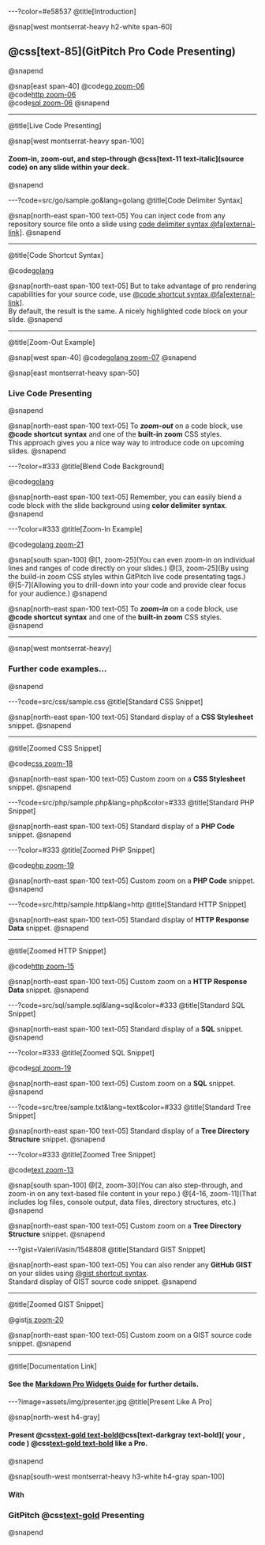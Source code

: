 ---?color=#e58537
@title[Introduction]

@snap[west montserrat-heavy h2-white span-60]
## @css[text-85](GitPitch Pro Code Presenting)
@snapend

@snap[east span-40]
@code[go zoom-06](src/go/sample.go)
<br>
@code[http zoom-06](src/http/sample.http)
<br>
@code[sql zoom-06](src/sql/sample.sql)
@snapend

---
@title[Live Code Presenting]

@snap[west montserrat-heavy span-100]
#### Zoom-in, zoom-out, and step-through @css[text-11 text-italic](source code) on any slide within your deck.
@snapend

---?code=src/go/sample.go&lang=golang
@title[Code Delimiter Syntax]

@snap[north-east span-100 text-05]
You can inject code from any repository source file onto a slide using [code delimiter syntax @fa[external-link]](https://gitpitch.com/docs/code-features/source-files).
@snapend

---
@title[Code Shortcut Syntax]

@code[golang](src/go/sample.go)

@snap[north-east span-100 text-05]
But to take advantage of pro rendering capabilities for your source code, use [&#64;code shortcut syntax @fa[external-link]](https://gitpitch.com/docs/markdown-features/pro-widgets).<br>By default, the result is the same. A nicely highlighted code block on your slide.
@snapend

---
@title[Zoom-Out Example]

@snap[west span-40]
@code[golang zoom-07](src/go/sample.go)
@snapend

@snap[east montserrat-heavy span-50]
### Live Code Presenting
@snapend

@snap[north-east span-100 text-05]
To _**zoom-out**_ on a code block, use **&#64;code shortcut syntax** and one of the **built-in zoom** CSS styles.<br>This approach gives you a nice way way to introduce code on upcoming slides.
@snapend

---?color=#333
@title[Blend Code Background]

@code[golang](src/go/sample.go)

@snap[north-east span-100 text-05]
Remember, you can easily blend a code block with the slide background using **color delimiter syntax**.
@snapend

---?color=#333
@title[Zoom-In Example]

@code[golang zoom-21](src/go/sample.go)

@snap[south span-100]
@[1, zoom-25](You can even zoom-in on individual lines and ranges of code directly on your slides.)
@[3, zoom-25](By using the build-in zoom CSS styles within GitPitch live code presentating tags.)
@[5-7](Allowing you to drill-down into your code and provide clear focus for your audience.)
@snapend

@snap[north-east span-100 text-05]
To _**zoom-in**_ on a code block, use **&#64;code shortcut syntax** and one of the **built-in zoom** CSS styles.
@snapend

---

@snap[west montserrat-heavy]
### Further code examples...
@snapend

---?code=src/css/sample.css
@title[Standard CSS Snippet]

@snap[north-east span-100 text-05]
Standard display of a **CSS Stylesheet** snippet.
@snapend

---
@title[Zoomed CSS Snippet]

@code[css zoom-18](src/css/sample.css)

@snap[north-east span-100 text-05]
Custom zoom on a **CSS Stylesheet** snippet.
@snapend

---?code=src/php/sample.php&lang=php&color=#333
@title[Standard PHP Snippet]

@snap[north-east span-100 text-05]
Standard display of a **PHP Code** snippet.
@snapend

---?color=#333
@title[Zoomed PHP Snippet]

@code[php zoom-19](src/php/sample.php)

@snap[north-east span-100 text-05]
Custom zoom on a **PHP Code** snippet.
@snapend

---?code=src/http/sample.http&lang=http
@title[Standard HTTP Snippet]

@snap[north-east span-100 text-05]
Standard display of **HTTP Response Data** snippet.
@snapend

---
@title[Zoomed HTTP Snippet]

@code[http zoom-15](src/http/sample.http)

@snap[north-east span-100 text-05]
Custom zoom on a **HTTP Response Data** snippet.
@snapend

---?code=src/sql/sample.sql&lang=sql&color=#333
@title[Standard SQL Snippet]

@snap[north-east span-100 text-05]
Standard display of a **SQL** snippet.
@snapend

---?color=#333
@title[Zoomed SQL Snippet]

@code[sql zoom-19](src/sql/sample.sql)

@snap[north-east span-100 text-05]
Custom zoom on a **SQL** snippet.
@snapend

---?code=src/tree/sample.txt&lang=text&color=#333
@title[Standard Tree Snippet]

@snap[north-east span-100 text-05]
Standard display of a **Tree Directory Structure** snippet.
@snapend

---?color=#333
@title[Zoomed Tree Snippet]

@code[text zoom-13](src/tree/sample.txt)

@snap[south span-100]
@[2, zoom-30](You can also step-through, and zoom-in on any text-based file content in your repo.)
@[4-16, zoom-11](That includes log files, console output, data files, directory structures, etc.)
@snapend

@snap[north-east span-100 text-05]
Custom zoom on a **Tree Directory Structure** snippet.
@snapend

---?gist=ValeriiVasin/1548808
@title[Standard GIST Snippet]

@snap[north-east span-100 text-05]
You can also render any **GitHub GIST** on your slides using [&#64;gist shortcut syntax](https://gitpitch.com/docs/markdown-features/pro-widgets).<br>
Standard display of GIST source code snippet.
@snapend

---
@title[Zoomed GIST Snippet]

@gist[js zoom-20](ValeriiVasin/1548808)

@snap[north-east span-100 text-05]
Custom zoom on a GIST source code snippet.
@snapend

---
@title[Documentation Link]

#### See the [Markdown Pro Widgets Guide](https://gitpitch.com/docs/markdown-features/pro-widgets) for further details.

---?image=assets/img/presenter.jpg
@title[Present Like A Pro]

@snap[north-west h4-gray]
#### Present @css[text-gold text-bold]({)@css[text-darkgray text-bold]( your , code ) @css[text-gold text-bold](}) like a **Pro**.
@snapend

@snap[south-west montserrat-heavy h3-white h4-gray span-100]
#### With
### GitPitch @css[text-gold](Code) Presenting
@snapend

